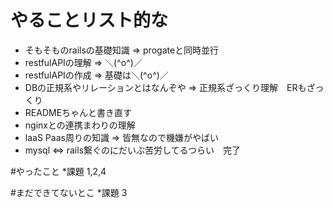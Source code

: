 # やることリスト的な
* そもそものrailsの基礎知識 => progateと同時並行
* restfulAPIの理解 => ＼(^o^)／
* restfulAPIの作成 => 基礎は＼(^o^)／
* DBの正規系やリレーションとはなんぞや => 正規系ざっくり理解　ERもざっくり
* READMEちゃんと書き直す
* nginxとの連携まわりの理解
* laaS Paas周りの知識 => 皆無なので機嫌がやばい
* mysql <=> rails繋ぐのにだいぶ苦労してるつらい　完了

#やったこと
*課題 1,2,4

#まだできてないとこ
*課題 3